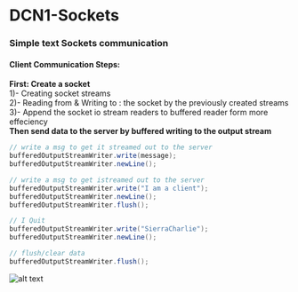 # DCN1-Sockets
### Simple text Sockets communication

#### Client Communication Steps:

**First: Create a socket** 
<br>
1)- Creating socket streams <br>
2)- Reading from & Writing to : the socket by the previously created streams <br>
3)- Append the socket io stream readers to buffered reader form more effeciency <br>
**Then send data to the server by buffered writing to the output stream**

```java
// write a msg to get it streamed out to the server
bufferedOutputStreamWriter.write(message); 
bufferedOutputStreamWriter.newLine();
```

```java
// write a msg to get istreamed out to the server
bufferedOutputStreamWriter.write("I am a client"); 
bufferedOutputStreamWriter.newLine();
bufferedOutputStreamWriter.flush();
```
     
```java       
// I Quit        
bufferedOutputStreamWriter.write("SierraCharlie");
bufferedOutputStreamWriter.newLine();
```

```java
// flush/clear data
bufferedOutputStreamWriter.flush();
```
![alt text](https://static.javatpoint.com/core/images/socket-programming.png)
